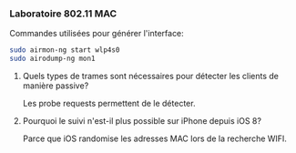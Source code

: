 ### Laboratoire 802.11 MAC

Commandes utilisées pour générer l'interface:

```bash
sudo airmon-ng start wlp4s0
sudo airodump-ng mon1
```

1. Quels types de trames sont nécessaires pour détecter les clients de manière passive?

   Les probe requests permettent de le détecter.

2. Pourquoi le suivi n'est-il plus possible sur iPhone depuis iOS 8?

   Parce que iOS randomise les adresses MAC lors de la recherche WIFI.

